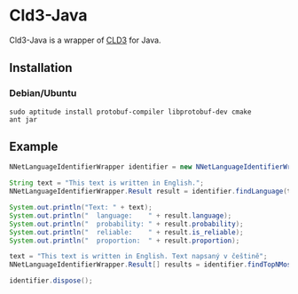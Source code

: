 # Cld3-Java
Cld3-Java is a wrapper of [CLD3](https://github.com/google/cld3) for Java.

## Installation
### Debian/Ubuntu
```
sudo aptitude install protobuf-compiler libprotobuf-dev cmake
ant jar
```
## Example
```java
NNetLanguageIdentifierWrapper identifier = new NNetLanguageIdentifierWrapper(0, 1000);

String text = "This text is written in English.";
NNetLanguageIdentifierWrapper.Result result = identifier.findLanguage(text);

System.out.println("Text: " + text);
System.out.println("  language:    " + result.language);
System.out.println("  probability: " + result.probability);
System.out.println("  reliable:    " + result.is_reliable);
System.out.println("  proportion:  " + result.proportion);

text = "This text is written in English. Text napsaný v češtině";
NNetLanguageIdentifierWrapper.Result[] results = identifier.findTopNMostFreqLangs(text, 2);

identifier.dispose();
```
